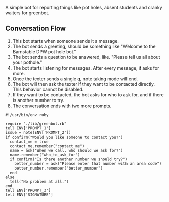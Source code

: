 

A simple bot for reporting things like pot holes, absent students and cranky waiters for greenbot. 

## Conversation Flow

1. This bot starts when someone sends it a message. 
2. The bot sends a greeting, should be something like "Welcome to the Barnstable DPW pot hole bot."
3. The bot sends a question to be answered, like. "Please tell us all about your pothole."
4. The bot starts listening for messages. After every message, it asks for more. 
5. Once the texter sends a single q, note taking mode will end.
6. The bot will then ask the texter if they want to be contacted directly. This behavior cannot be disabled. 
7. If they want to be contacted, the bot asks for who to ask for, and if there is another number to try.  
8. The conversation ends with two more prompts. 
  

```
#!/usr/bin/env ruby

```











  

```
require "./lib/greenbot.rb"
tell ENV['PROMPT_1']
issue = note(ENV['PROMPT_2'])
if confirm("Would you like someone to contact you?")
  contact_me = true
  contact_me.remember("contact_me")
  name = ask("When we call, who should we ask for?")
  name.remember("who_to_ask_for")
  if confirm("Is there another number we should try?")
    better_number = ask("Please enter that number with an area code")
    better_number.remember("better_number")
  end
else
  tell("No problem at all.")
end
tell ENV['PROMPT_3']
tell ENV['SIGNATURE']


```




